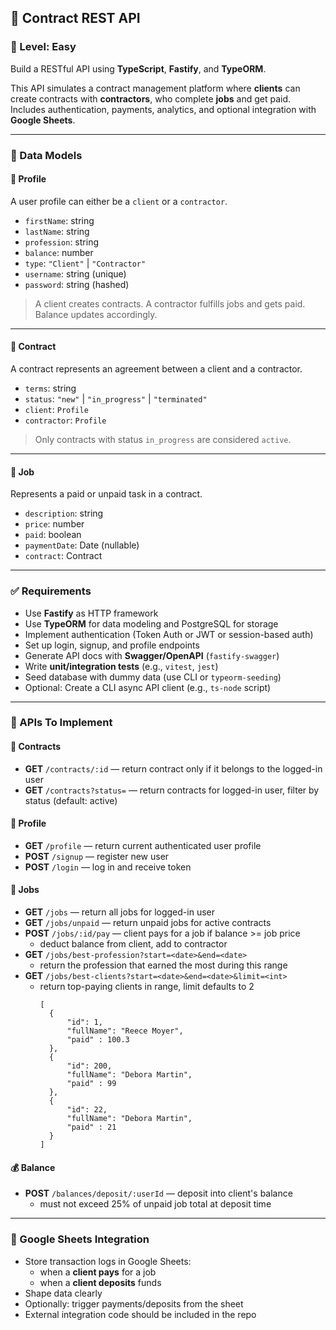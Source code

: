 ## 💼 Contract REST API

### 📘 Level: Easy  
Build a RESTful API using **TypeScript**, **Fastify**, and **TypeORM**.

This API simulates a contract management platform where **clients** can create contracts with **contractors**, who complete **jobs** and get paid. Includes authentication, payments, analytics, and optional integration with **Google Sheets**.

---

### 🧩 Data Models

#### 🔐 Profile
A user profile can either be a `client` or a `contractor`.

- `firstName`: string  
- `lastName`: string  
- `profession`: string  
- `balance`: number  
- `type`: `"Client"` | `"Contractor"`  
- `username`: string (unique)  
- `password`: string (hashed)  

> A client creates contracts. A contractor fulfills jobs and gets paid. Balance updates accordingly.

---

#### 📄 Contract

A contract represents an agreement between a client and a contractor.

- `terms`: string  
- `status`: `"new"` | `"in_progress"` | `"terminated"`  
- `client`: `Profile`  
- `contractor`: `Profile`  

> Only contracts with status `in_progress` are considered `active`.

---

#### 🧾 Job

Represents a paid or unpaid task in a contract.

- `description`: string  
- `price`: number  
- `paid`: boolean  
- `paymentDate`: Date (nullable)  
- `contract`: Contract  

---

### ✅ Requirements

- Use **Fastify** as HTTP framework
- Use **TypeORM** for data modeling and PostgreSQL for storage
- Implement authentication (Token Auth or JWT or session-based auth)
- Set up login, signup, and profile endpoints
- Generate API docs with **Swagger/OpenAPI** (`fastify-swagger`)
- Write **unit/integration tests** (e.g., `vitest`, `jest`)
- Seed database with dummy data (use CLI or `typeorm-seeding`)
- Optional: Create a CLI async API client (e.g., `ts-node` script)

---

### 📡 APIs To Implement

#### 🧾 Contracts

- **GET** `/contracts/:id` — return contract only if it belongs to the logged-in user  
- **GET** `/contracts?status=` — return contracts for logged-in user, filter by status (default: active)

#### 👤 Profile

- **GET** `/profile` — return current authenticated user profile  
- **POST** `/signup` — register new user  
- **POST** `/login` — log in and receive token  

#### 💼 Jobs

- **GET** `/jobs` — return all jobs for logged-in user  
- **GET** `/jobs/unpaid` — return unpaid jobs for active contracts  
- **POST** `/jobs/:id/pay` — client pays for a job if balance >= job price  
  - deduct balance from client, add to contractor  
- **GET** `/jobs/best-profession?start=<date>&end=<date>`  
  - return the profession that earned the most during this range  
- **GET** `/jobs/best-clients?start=<date>&end=<date>&limit=<int>`  
  - return top-paying clients in range, limit defaults to 2
    ```
    [
      {
          "id": 1,
          "fullName": "Reece Moyer",
          "paid" : 100.3
      },
      {
          "id": 200,
          "fullName": "Debora Martin",
          "paid" : 99
      },
      {
          "id": 22,
          "fullName": "Debora Martin",
          "paid" : 21
      }
    ]
    ```

#### 💰 Balance

- **POST** `/balances/deposit/:userId` — deposit into client's balance  
  - must not exceed 25% of unpaid job total at deposit time

---

### 🔗 Google Sheets Integration

- Store transaction logs in Google Sheets:
  - when a **client pays** for a job  
  - when a **client deposits** funds  
- Shape data clearly  
- Optionally: trigger payments/deposits from the sheet  
- External integration code should be included in the repo
